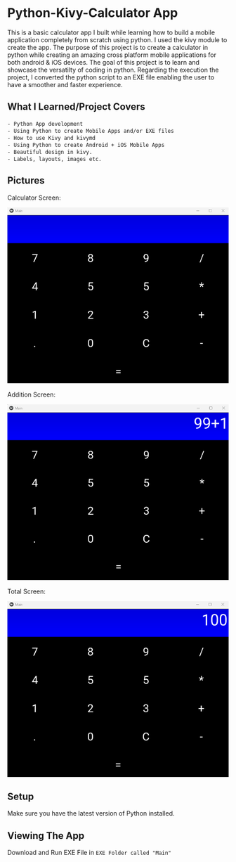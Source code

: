 # Python-Kivy-Calculator App
 
This is a basic calculator app I built while learning how to build a mobile application completely from scratch using python. I used the kivy module to create the app. The purpose of this project is to create a calculator in python while creating an amazing cross platform mobile applications for both android & iOS devices. The goal of this project is to learn and showcase the versatilty of coding in python. Regarding the execution the project, I converted the python script to an EXE file enabling the user to have a smoother and faster experience. 


## What I Learned/Project Covers

```
- Python App development
- Using Python to create Mobile Apps and/or EXE files
- How to use Kivy and kivymd
- Using Python to create Android + iOS Mobile Apps
- Beautiful design in kivy.
- Labels, layouts, images etc.
```

## Pictures

Calculator Screen:

<img src = "images/home.png" width = 550 height= 400> 

Addition Screen:

<img src = "images/adding1.png" width = 550 height= 400> 

Total Screen:

<img src = "images/total.png" width = 550 height= 400> 


## Setup 

Make sure you have the latest version of Python installed.


## Viewing The App

Download and Run EXE File in `EXE Folder called "Main"`
